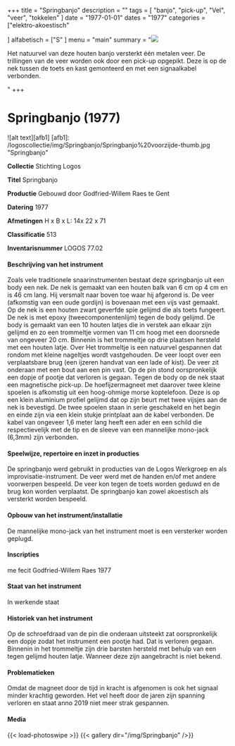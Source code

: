 +++
title = "Springbanjo"
description = ""
tags = [ "banjo", "pick-up", "Vel", "veer", "tokkelen"
]
date = "1977-01-01"
dates = "1977"
categories = ["elektro-akoestisch"

]
alfabetisch = ["S"
]
menu = "main"
summary = "<a href='/logoscollectie/1977/springbanjo'><img src='/logoscollectie/img/Springbanjo/Springbanjo%20voorzijde-thumb.jpg'></a><p>Het natuurvel van deze houten banjo versterkt één metalen veer. De trillingen van de veer worden ook door een pick-up opgepikt. Deze is op de nek tussen de toets en kast gemonteerd en met een signaalkabel verbonden. </p>"
+++

# Springbanjo (1977)

![alt text][afb1]
[afb1]: /logoscollectie/img/Springbanjo/Springbanjo%20voorzijde-thumb.jpg "Springbanjo"

**Collectie** 
Stichting Logos

**Titel**
Springbanjo

**Productie**
Gebouwd door Godfried-Willem Raes te Gent

**Datering**
1977

**Afmetingen**
H x B x L: 14x 22 x 71

**Classificatie**
513

**Inventarisnummer**
LOGOS 77.02

#### Beschrijving van het instrument
Zoals vele traditionele snaarinstrumenten bestaat deze springbanjo uit een body een nek. De nek is gemaakt van een houten balk van 6 cm op 4 cm en is 46 cm lang. Hij versmalt naar boven toe waar hij afgerond is. De veer (afkomstig van een oude gordijn) is bovenaan met een vijs vast gemaakt. Op de nek is een houten zwart geverfde spie gelijmd die als toets fungeert. De nek is met epoxy (tweecomponentenlijm) tegen de body gelijmd. De body is gemaakt van een 10 houten latjes die in verstek aan elkaar zijn gelijmd en zo een trommeltje vormen van 11 cm hoog met een doorsnede van ongeveer 20 cm. Binnenin is het trommeltje op drie plaatsen hersteld met een houten latje. Over Het trommeltje is een natuurvel gespannen dat rondom met kleine nageltjes wordt vastgehouden. De veer loopt over een verplaatsbare brug (een ijzeren handvat van een lade of kist). De veer zit onderaan met een bout aan een pin vast. Op de pin stond oorspronkelijk een dopje of pootje dat verloren is gegaan. Tegen de body op de nek staat een magnetische pick-up. De hoefijzermagneet met daarover twee kleine spoelen is afkomstig uit een hoog-ohmige morse koptelefoon. Deze is op een klein aluminium profiel gelijmd dat op zijn beurt met twee vijsjes aan de nek is bevestigd. De twee spoelen staan in serie geschakeld en het begin en einde zijn via een klein stukje printplaat aan de kabel verbonden. De kabel van ongeveer 1,6 meter lang heeft een ader en een schild die respectievelijk met de tip en de sleeve van een mannelijke mono-jack (6,3mm) zijn verbonden.    

#### Speelwijze, repertoire en inzet in producties
De springbanjo werd gebruikt in producties van de Logos Werkgroep en als improvisatie-instrument. De veer werd met de handen en/of met andere voorwerpen bespeeld. De veer kon tegen de toets worden geduwd en de brug kon worden verplaatst. De springbanjo kan zowel akoestisch als versterkt worden bespeeld. 

#### Opbouw van het instrument/installatie
De mannelijke mono-jack van het instrument moet is een versterker worden geplugd. 

#### Inscripties
me fecit Godfried-Willem Raes 1977

#### Staat van het instrument
In werkende staat

#### Historiek van het instrument
Op de schroefdraad van de pin die onderaan uitsteekt zat oorspronkelijk een dopje zodat het instrument een pootje had. Dat is verloren gegaan. Binnenin in het trommeltje zijn drie barsten hersteld met behulp van een tegen gelijmd houten latje. Wanneer deze zijn aangebracht is niet bekend.

#### Problematieken
Omdat de magneet door de tijd in kracht is afgenomen is ook het signaal minder krachtig geworden. Het vel heeft door de jaren zijn spanning verloren en staat anno 2019 niet meer strak gespannen.

#### Media
{{< load-photoswipe >}}
{{< gallery dir="/img/Springbanjo" />}}